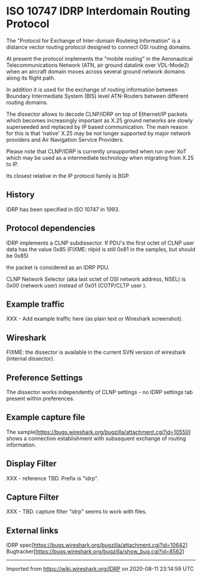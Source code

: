 # ISO 10747 IDRP Interdomain Routing Protocol

The "Protocol for Exchange of Inter-domain Routeing Information" is a distance vector routing protocol designed to connect OSI routing domains.

At present the protocol implements the "mobile routing" in the Aeronautical Telecommunications Network (ATN, air ground datalink over VDL-Mode2) when an aircraft domain moves across several ground network domains along its flight path.

In addition it is used for the exchange of routing information between Boundary Intermediate System (BIS) level ATN-Routers between different routing domains.

The dissector allows to decode CLNP/IDRP on top of Ethernet/IP packets which becomes increasingly important as X.25 ground networks are slowly superseeded and replaced by IP based communication. The main reason for this is that 'native' X.25 may be not longer supported by major network providers and Air Navigation Service Providers.

Please note that CLNP/IDRP is currently unsupported when run over XoT which may be used as a intermediate technology when migrating from X.25 to IP.

Its closest relative in the IP protocol family is BGP.

## History

IDRP has been specified in ISO 10747 in 1993.

## Protocol dependencies

IDRP implements a CLNP subdissector. If PDU's the first octet of CLNP user data has the value 0x85 (FIXME: nlpid is still 0x81 in the samples, but should be 0x85)

the packet is considered as an IDRP PDU.

CLNP Network Selector (aka last octet of OSI network address, NSEL) is 0x00 (network user) instead of 0x01 (COTP/CLTP user ).

## Example traffic

XXX - Add example traffic here (as plain text or Wireshark screenshot).

## Wireshark

FIXME: the dissector is available in the current SVN version of wireshark (internal dissector).

## Preference Settings

The dissector works independently of CLNP settings - no IDRP settings tab present within preferences.

## Example capture file

The sample\[<https://bugs.wireshark.org/bugzilla/attachment.cgi?id=10550>\] shows a connection establishment with subsequent exchange of routing information.

## Display Filter

XXX - reference TBD. Prefix is "idrp".

## Capture Filter

XXX - TBD. capture filter "idrp" seems to work with files.

## External links

IDRP spec\[<https://bugs.wireshark.org/bugzilla/attachment.cgi?id=10642>\] Bugtracker\[<https://bugs.wireshark.org/bugzilla/show_bug.cgi?id=8562>\]

---

Imported from https://wiki.wireshark.org/IDRP on 2020-08-11 23:14:59 UTC
